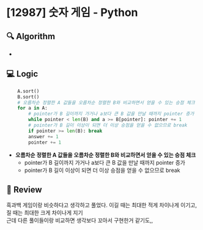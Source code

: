 # [12987] 숫자 게임 - Python

## 🔍 Algorithm
-

## 💻 Logic

```Python
    A.sort()
    B.sort()
    # 오름차순 정렬한 A 값들을 오름차순 정렬한 B와 비교하면서 얻을 수 있는 승점 체크
    for a in A:
        # pointer가 B 길이까지 가거나 a보다 큰 B 값을 만날 때까지 pointer 증가
        while pointer < len(B) and a >= B[pointer]: pointer += 1
        # pointer가 B 길이 이상이 되면 더 이상 승점을 얻을 수 없으므로 break
        if pointer >= len(B): break
        answer += 1
        pointer += 1
```
- **오름차순 정렬한 A 값들을 오름차순 정렬한 B와 비교하면서 얻을 수 있는 승점 체크**  
    - pointer가 B 길이까지 가거나 a보다 큰 B 값을 만날 때까지 pointer 증가  
    - pointer가 B 길이 이상이 되면 더 이상 승점을 얻을 수 없으므로 break  


## 📝 Review

흑과백 게임이랑 비슷하다고 생각하고 풀었다. 이길 때는 최대한 적게 차이나게 이기고, 질 때는 최대한 크게 차이나게 지기  
근데 다른 풀이들이랑 비교하면 생각보다 꼬아서 구현한거 같기도,,